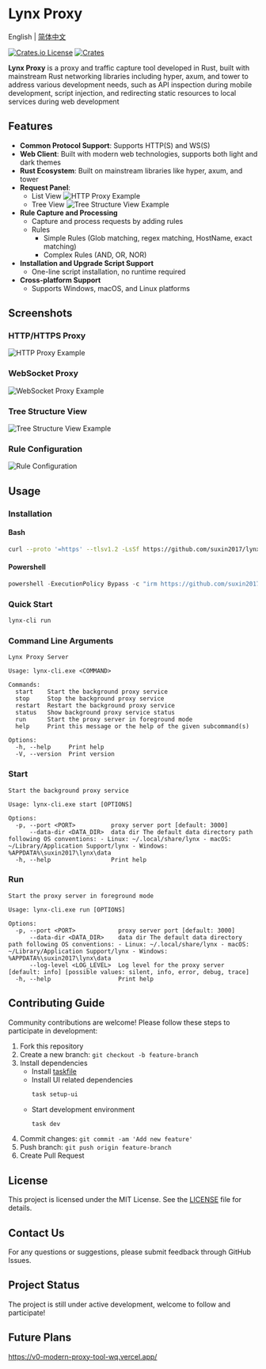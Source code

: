 # Lynx Proxy

English | [简体中文](README.zh-CN.md)

[![Crates.io License](https://img.shields.io/crates/l/lynx-core)](./LICENSE)
[![Crates](https://img.shields.io/crates/v/lynx-core.svg)](https://crates.io/crates/lynx-core)

**Lynx Proxy** is a proxy and traffic capture tool developed in Rust, built with mainstream Rust networking libraries including hyper, axum, and tower to address various development needs, such as API inspection during mobile development, script injection, and redirecting static resources to local services during web development

## Features

- **Common Protocol Support**: Supports HTTP(S) and WS(S)
- **Web Client**: Built with modern web technologies, supports both light and dark themes
- **Rust Ecosystem**: Built on mainstream libraries like hyper, axum, and tower
- **Request Panel**:
  - List View
    ![HTTP Proxy Example](./images/http.png)
  - Tree View
    ![Tree Structure View Example](./images/tree.png)
- **Rule Capture and Processing**
  - Capture and process requests by adding rules
  - Rules
    - Simple Rules (Glob matching, regex matching, HostName, exact matching)
    - Complex Rules (AND, OR, NOR)
- **Installation and Upgrade Script Support**
  - One-line script installation, no runtime required
- **Cross-platform Support**
  - Supports Windows, macOS, and Linux platforms

## Screenshots

### HTTP/HTTPS Proxy

![HTTP Proxy Example](./images/http.png)

### WebSocket Proxy

![WebSocket Proxy Example](./images/webscoket.png)

### Tree Structure View

![Tree Structure View Example](./images/tree.png)

### Rule Configuration

![Rule Configuration](./images/rule.png)

## Usage

### Installation

#### Bash
```bash
curl --proto '=https' --tlsv1.2 -LsSf https://github.com/suxin2017/lynx-server/releases/latest/download/lynx-cli-installer.sh | sh
```

#### Powershell 

```powershell
powershell -ExecutionPolicy Bypass -c "irm https://github.com/suxin2017/lynx-server/releases/latest/download/lynx-cli-installer.ps1 | iex"
```

### Quick Start

```bash
lynx-cli run
```

### Command Line Arguments

```
Lynx Proxy Server

Usage: lynx-cli.exe <COMMAND>

Commands:
  start    Start the background proxy service
  stop     Stop the background proxy service
  restart  Restart the background proxy service
  status   Show background proxy service status
  run      Start the proxy server in foreground mode
  help     Print this message or the help of the given subcommand(s)

Options:
  -h, --help     Print help
  -V, --version  Print version
```

### Start
```
Start the background proxy service

Usage: lynx-cli.exe start [OPTIONS]

Options:
  -p, --port <PORT>          proxy server port [default: 3000]
      --data-dir <DATA_DIR>  data dir The default data directory path following OS conventions: - Linux: ~/.local/share/lynx - macOS: ~/Library/Application Support/lynx - Windows: %APPDATA%\suxin2017\lynx\data
  -h, --help                 Print help
```

### Run
```
Start the proxy server in foreground mode

Usage: lynx-cli.exe run [OPTIONS]

Options:
  -p, --port <PORT>            proxy server port [default: 3000]
      --data-dir <DATA_DIR>    data dir The default data directory path following OS conventions: - Linux: ~/.local/share/lynx - macOS: ~/Library/Application Support/lynx - Windows: %APPDATA%\suxin2017\lynx\data
      --log-level <LOG_LEVEL>  Log level for the proxy server [default: info] [possible values: silent, info, error, debug, trace]
  -h, --help                   Print help
```

## Contributing Guide

Community contributions are welcome! Please follow these steps to participate in development:

1. Fork this repository
2. Create a new branch: `git checkout -b feature-branch`
3. Install dependencies
   - Install [taskfile](https://taskfile.dev/)
   - Install UI related dependencies
     ```bash
     task setup-ui
     ```
   - Start development environment
     ```bash
     task dev
     ```
4. Commit changes: `git commit -am 'Add new feature'`
5. Push branch: `git push origin feature-branch`
6. Create Pull Request

## License

This project is licensed under the MIT License. See the [LICENSE](LICENSE) file for details.

## Contact Us

For any questions or suggestions, please submit feedback through GitHub Issues.

## Project Status

The project is still under active development, welcome to follow and participate!

## Future Plans

https://v0-modern-proxy-tool-wq.vercel.app/
